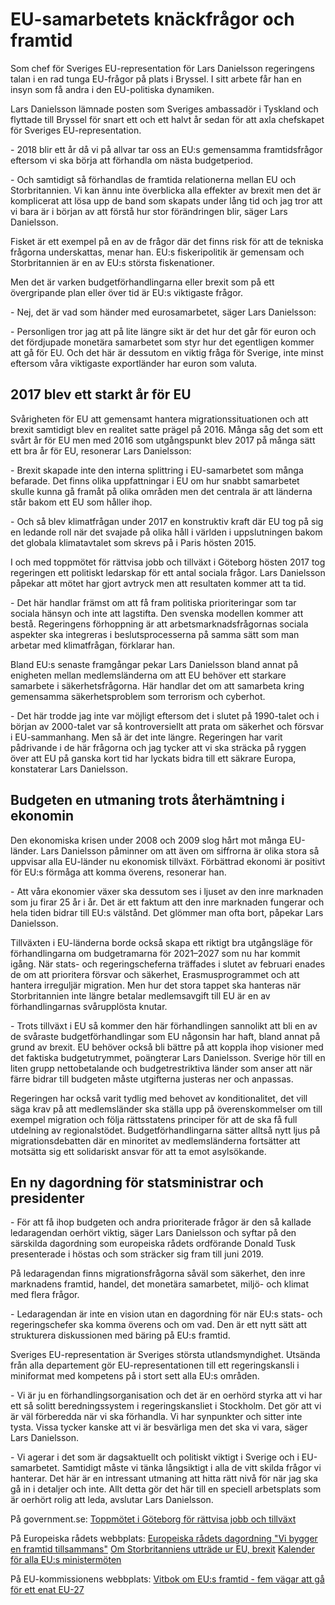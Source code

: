 # EU-samarbetets knäckfrågor och framtid

Som chef för Sveriges EU\-representation för Lars Danielsson regeringens talan i en rad tunga EU\-frågor på plats i Bryssel. I sitt arbete får han en insyn som få andra i den EU\-politiska dynamiken.


Lars Danielsson lämnade posten som Sveriges ambassadör i Tyskland och flyttade till Bryssel för snart ett och ett halvt år sedan för att axla chefskapet för Sveriges EU\-representation.

\- 2018 blir ett år då vi på allvar tar oss an EU:s gemensamma framtidsfrågor eftersom vi ska börja att förhandla om nästa budgetperiod.

\- Och samtidigt så förhandlas de framtida relationerna mellan EU och Storbritannien. Vi kan ännu inte överblicka alla effekter av brexit men det är komplicerat att lösa upp de band som skapats under lång tid och jag tror att vi bara är i början av att förstå hur stor förändringen blir, säger Lars Danielsson.

Fisket är ett exempel på en av de frågor där det finns risk för att de tekniska frågorna underskattas, menar han. EU:s fiskeripolitik är gemensam och Storbritannien är en av EU:s största fiskenationer.

Men det är varken budgetförhandlingarna eller brexit som på ett övergripande plan eller över tid är EU:s viktigaste frågor.

\- Nej, det är vad som händer med eurosamarbetet, säger Lars Danielsson:

\- Personligen tror jag att på lite längre sikt är det hur det går för euron och det fördjupade monetära samarbetet som styr hur det egentligen kommer att gå för EU. Och det här är dessutom en viktig fråga för Sverige, inte minst eftersom våra viktigaste exportländer har euron som valuta.

## 2017 blev ett starkt år för EU

Svårigheten för EU att gemensamt hantera migrationssituationen och att brexit samtidigt blev en realitet satte prägel på 2016\. Många såg det som ett svårt år för EU men med 2016 som utgångspunkt blev 2017 på många sätt ett bra år för EU, resonerar Lars Danielsson:

\- Brexit skapade inte den interna splittring i EU\-samarbetet som många befarade. Det finns olika uppfattningar i EU om hur snabbt samarbetet skulle kunna gå framåt på olika områden men det centrala är att länderna står bakom ett EU som håller ihop.

\- Och så blev klimatfrågan under 2017 en konstruktiv kraft där EU tog på sig en ledande roll när det svajade på olika håll i världen i uppslutningen bakom det globala klimatavtalet som skrevs på i Paris hösten 2015\.

I och med toppmötet för rättvisa jobb och tillväxt i Göteborg hösten 2017 tog regeringen ett politiskt ledarskap för ett antal sociala frågor. Lars Danielsson påpekar att mötet har gjort avtryck men att resultaten kommer att ta tid.

\- Det här handlar främst om att få fram politiska prioriteringar som tar sociala hänsyn och inte att lagstifta. Den svenska modellen kommer att bestå. Regeringens förhoppning är att arbetsmarknadsfrågornas sociala aspekter ska integreras i beslutsprocesserna på samma sätt som man arbetar med klimatfrågan, förklarar han.

Bland EU:s senaste framgångar pekar Lars Danielsson bland annat på enigheten mellan medlemsländerna om att EU behöver ett starkare samarbete i säkerhetsfrågorna. Här handlar det om att samarbeta kring gemensamma säkerhetsproblem som terrorism och cyberhot.

\- Det här trodde jag inte var möjligt eftersom det i slutet på 1990\-talet och i början av 2000\-talet var så kontroversiellt att prata om säkerhet och försvar i EU\-sammanhang. Men så är det inte längre. Regeringen har varit pådrivande i de här frågorna och jag tycker att vi ska sträcka på ryggen över att EU på ganska kort tid har lyckats bidra till ett säkrare Europa, konstaterar Lars Danielsson.

## Budgeten en utmaning trots återhämtning i ekonomin

Den ekonomiska krisen under 2008 och 2009 slog hårt mot många EU\-länder. Lars Danielsson påminner om att även om siffrorna är olika stora så uppvisar alla EU\-länder nu ekonomisk tillväxt. Förbättrad ekonomi är positivt för EU:s förmåga att komma överens, resonerar han.

\- Att våra ekonomier växer ska dessutom ses i ljuset av den inre marknaden som ju firar 25 år i år. Det är ett faktum att den inre marknaden fungerar och hela tiden bidrar till EU:s välstånd. Det glömmer man ofta bort, påpekar Lars Danielsson.

Tillväxten i EU\-länderna borde också skapa ett riktigt bra utgångsläge för förhandlingarna om budgetramarna för 2021–2027 som nu har kommit igång. När stats\- och regeringscheferna träffades i slutet av februari enades de om att prioritera försvar och säkerhet, Erasmusprogrammet och att hantera irreguljär migration. Men hur det stora tappet ska hanteras när Storbritannien inte längre betalar medlemsavgift till EU är en av förhandlingarnas svårupplösta knutar.

\- Trots tillväxt i EU så kommer den här förhandlingen sannolikt att bli en av de svåraste budgetförhandlingar som EU någonsin har haft, bland annat på grund av brexit. EU behöver också bli bättre på att koppla ihop visioner med det faktiska budgetutrymmet, poängterar Lars Danielsson.
Sverige hör till en liten grupp nettobetalande och budgetrestriktiva länder som anser att när färre bidrar till budgeten måste utgifterna justeras ner och anpassas.

Regeringen har också varit tydlig med behovet av konditionalitet, det vill säga krav på att medlemsländer ska ställa upp på överenskommelser om till exempel migration och följa rättsstatens principer för att de ska få full utdelning av regionalstödet. Budgetförhandlingarna sätter alltså nytt ljus på migrationsdebatten där en minoritet av medlemsländerna fortsätter att motsätta sig ett solidariskt ansvar för att ta emot asylsökande.

## En ny dagordning för statsministrar och presidenter

\- För att få ihop budgeten och andra prioriterade frågor är den så kallade ledaragendan oerhört viktig, säger Lars Danielsson och syftar på den särskilda dagordning som europeiska rådets ordförande Donald Tusk presenterade i höstas och som sträcker sig fram till juni 2019\.

På ledaragendan finns migrationsfrågorna såväl som säkerhet, den inre marknadens framtid, handel, det monetära samarbetet, miljö\- och klimat med flera frågor.

\- Ledaragendan är inte en vision utan en dagordning för när EU:s stats\- och regeringschefer ska komma överens och om vad. Den är ett nytt sätt att strukturera diskussionen med bäring på EU:s framtid.

Sveriges EU\-representation är Sveriges största utlandsmyndighet. Utsända från alla departement gör EU\-representationen till ett regeringskansli i miniformat med kompetens på i stort sett alla EU:s områden.

\- Vi är ju en förhandlingsorganisation och det är en oerhörd styrka att vi har ett så solitt beredningssystem i regeringskansliet i Stockholm. Det gör att vi är väl förberedda när vi ska förhandla. Vi har synpunkter och sitter inte tysta. Vissa tycker kanske att vi är besvärliga men det ska vi vara, säger Lars Danielsson.

\- Vi agerar i det som är dagsaktuellt och politiskt viktigt i Sverige och i EU\-samarbetet. Samtidigt måste vi tänka långsiktigt i alla de vitt skilda frågor vi hanterar. Det här är en intressant utmaning att hitta rätt nivå för när jag ska gå in i detaljer och inte. Allt detta gör det här till en speciell arbetsplats som är oerhört rolig att leda, avslutar Lars Danielsson.

På government.se:
[Toppmötet i Göteborg för rättvisa jobb och tillväxt](~/link/133cdb466fc6489bb2026a66d82e583a.aspx)

På Europeiska rådets webbplats:
[Europeiska rådets dagordning "Vi bygger en framtid tillsammans"](http://www.consilium.europa.eu/sv/policies/tallinn-leaders-agenda/)
[Om Storbritanniens utträde ur EU, brexit](http://www.consilium.europa.eu/sv/policies/eu-uk-after-referendum/)
[Kalender för alla EU:s ministermöten](http://www.consilium.europa.eu/sv/meetings/calendar/?filters=2019&filters=2020&filters=2021&filters=2022&filters=2023&filters=2024&filters=2025&filters=2026&filters=2027&filters=2028)

På EU\-kommissionens webbplats:
[Vitbok om EU:s framtid \- fem vägar att gå för ett enat EU\-27](https://ec.europa.eu/sweden/news/20170301_sv)
